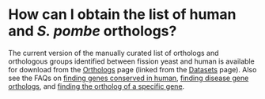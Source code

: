 # How can I obtain the list of human and *S. pombe* orthologs?
<!-- pombase_categories: Finding data,Genome statistics and lists,Orthology -->

The current version of the manually curated list of orthologs and
orthologous groups identified between fission yeast and human is
available for download from the
[Orthologs](/downloads/manually-curated-orthologs) page (linked from
the [Datasets](/downloads/datasets) page). Also see the FAQs on
[finding genes conserved in human](/faq/how-can-i-find-all-s-pombe-genes-that-are-conserved-in-human),
[finding disease gene orthologs](/faq/how-can-i-find-s-pombe-genes-associated-with-human-disease),
and [finding the ortholog of a specific gene](/faq/how-can-i-find-s-pombe-orthologs-of-a-human-gene).

